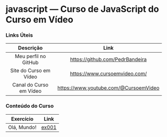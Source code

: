 # javascript —  Curso de JavaScript do Curso em Vídeo

### Links Úteis
| Descrição | Link     |
|    :----:   |  :---: |
| Meu perfil no GitHub | https://github.com/PedrBandeira |
| Site do Curso em Vídeo | https://www.cursoemvideo.com/ |
| Canal do Curso em Vídeo | https://www.youtube.com/@CursoemVideo |

### Conteúdo do Curso

| Exercício | Link     |
|    :----:   |  :---: | 
| Olá, Mundo! | [ex001](https://pedrbandeira.github.io/javascript/aula04/ex001.html) |